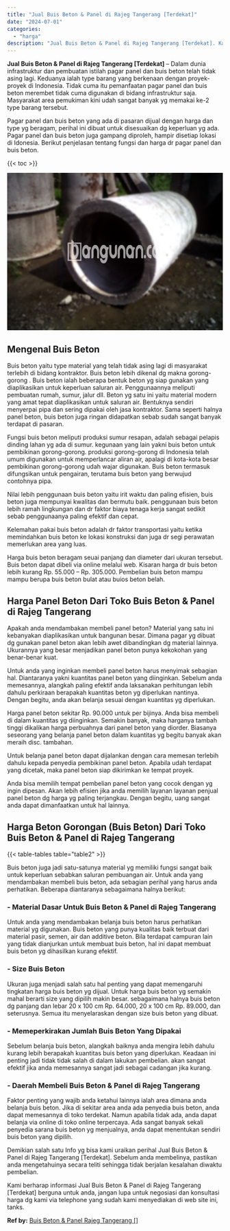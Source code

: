 ```yaml
---
title: "Jual Buis Beton & Panel di Rajeg Tangerang [Terdekat]"
date: "2024-07-01"
categories: 
  - "harga"
description: "Jual Buis Beton & Panel di Rajeg Tangerang [Terdekat]. Kami berharap informasi Jual Buis Beton & Panel di Rajeg Tangerang [Terdekat] berguna untuk anda, ja..."
---
```


**Jual Buis Beton & Panel di Rajeg Tangerang \[Terdekat\]** – Dalam dunia infrastruktur dan pembuatan istilah pagar panel dan buis beton telah tidak asing lagi. Keduanya ialah type barang yang berkenaan dengan proyek-proyek di Indonesia. Tidak cuma itu pemanfaatan pagar panel dan buis beton merembet tidak cuma digunakan di bidang infrastruktur saja. Masyarakat area pemukiman kini udah sangat banyak yg memakai ke-2 type barang tersebut.

Pagar panel dan buis beton yang ada di pasaran dijual dengan harga dan type yg beragam, perihal ini dibuat untuk disesuaikan dg keperluan yg ada. Pagar panel dan buis beton juga gampang diproleh, hampir disetiap lokasi di Idonesia. Berikut penjelasan tentang fungsi dan harga dr pagar panel dan buis beton.

{{< toc >}}

![Jual Buis Beton & Panel di Rajeg Tangerang [Terdekat]](/images/jual-panel-buis-beton-murah-35.png)

## Mengenal Buis Beton

Buis beton yaitu type material yang telah tidak asing lagi di masyarakat terlebih di bidang kontraktor. Buis beton lebih dikenal dg makna gorong-gorong . Buis beton ialah beberapa bentuk beton yg siap gunakan yang diaplikasikan untuk keperluan saluran air. Penggunaannya meliputi pembuatan rumah, sumur, jalur dll. Beton yg satu ini yaitu material modern yang amat tepat diaplikasikan untuk saluran air. Bentuknya sendiri menyerpai pipa dan sering dipakai oleh jasa kontraktor. Sama seperti halnya panel beton, buis beton juga ringan didapatkan sebab sudah sangat banyak terdapat di pasaran.

Fungsi buis beton meliputi produksi sumur resapan, adalah sebagai pelapis dinding lahan yg ada di sumur. kegunaan yang lain yakni buis beton untuk pembikinan gorong-gorong. produksi gorong-gorong di Indonesia telah umum digunakan untuk memperlancar aliran air, apalagi di kota-kota besar pembikinan gorong-gorong udah wajar digunakan. Buis beton termasuk difungsikan untuk pengairan, terutama buis beton yang berwujud contohnya pipa.

Nilai lebih penggunaan buis beton yaitu irit waktu dan paling efisien, buis beton juga mempunyai kwalitas dan bermutu baik. penggunaan buis beton lebih ramah lingkungan dan dr faktor biaya tenaga kerja sangat sedikit sebab penggunaanya paling efektif dan cepat.

Kelemahan pakai buis beton adalah dr faktor transportasi yaitu ketika memindahkan buis beton ke lokasi konstruksi dan juga dr segi perawatan memerlukan area yang luas.

Harga buis beton beragam seuai panjang dan diameter dari ukuran tersebut. Buis beton dapat dibeli via online melalui web. Kisaran harga dr buis beton lebih kurang Rp. 55.000 – Rp. 305.000. Pembelian buis beton mampu mampu berupa buis beton bulat atau buios beton belah.

## Harga Panel Beton Dari Toko Buis Beton & Panel di Rajeg Tangerang

Apakah anda mendambakan membeli panel beton? Material yang satu ini kebanyakan diaplikasikan untuk bangunan besar. Dimana pagar yg dibuat dg gunakan panel beton akan lebih awet dibandingkan dg material lainnya. Ukurannya yang besar menjadikan panel beton punya kekokohan yang benar-benar kuat.

Untuk anda yang inginkan membeli panel beton harus menyimak sebagian hal. Diantaranya yakni kuantitas panel beton yang diinginkan. Sebelum anda memesannya, alangkah paling efektif anda laksanakan perhitungan lebih dahulu perkiraan berapakah kuantitas beton yg diperlukan nantinya. Dengan begitu, anda akan belanja sesuai dengan kuantitas yg diperlukan.

Harga panel beton sekitar Rp. 90.000 untuk per bijinya. Anda bisa membeli di dalam kuantitas yg diinginkan. Semakin banyak, maka harganya tambah tinggi dikalikan harga perbuahnya dari panel beton yang diorder. Biasanya seseorang yang belanja panel beton dalam kuantitas yg begitu banyak akan meraih disc. tambahan.

Untuk belanja panel beton dapat dijalankan dengan cara memesan terlebih dahulu kepada penyedia pembikinan panel beton. Apabila udah terdapat yang dicetak, maka panel beton siap dikirimkan ke tempat proyek.

Anda bisa memilih tempat pembelian panel beton yang cocok dengan yg ingin dipesan. Akan lebih efisien jika anda memilih layanan layanan penjual panel beton dg harga yg paling terjangkau. Dengan begitu, uang sangat anda dapat dimanfaatkan untuk hal lainnya.

## Harga Beton Gorongan (Buis Beton) Dari Toko Buis Beton & Panel di Rajeg Tangerang

{{< table-tables table="table2" >}}

Buis beton juga jadi satu-satunya material yg memiliki fungsi sangat baik untuk keperluan sebabkan saluran pembuangan air. Untuk anda yang mendambakan membeli buis beton, ada sebagian perihal yang harus anda perhatikan. Beberapa diantaranya sebagaimana halnya berikut:

### \- Material Dasar Untuk Buis Beton & Panel di Rajeg Tangerang

Untuk anda yang mendambakan belanja buis beton harus perhatikan material yg digunakan. Buis beton yang punya kualitas baik terbuat dari material pasir, semen, air dan additive beton. Bila terdapat campuran lain yang tidak dianjurkan untuk membuat buis beton, hal ini dapat membuat buis beton yg dihasilkan kurang efektif.

### \- Size Buis Beton

Ukuran juga menjadi salah satu hal penting yang dapat memengaruhi tingkatan harga buis beton yg dijual. Untuk harga buis beton yg semakin mahal berarti size yang dipilih makin besar. sebagaimana halnya buis beton dg panjang dan lebar 20 x 100 cm Rp. 64.000, 20 x 100 cm Rp. 89.000, dan seterusnya. Semua itu menyelaraskan dengan size buis beton yang dibuat.

### \- Memeperkirakan Jumlah Buis Beton Yang Dipakai

Sebelum belanja buis beton, alangkah baiknya anda mengira lebih dahulu kurang lebih berapakah kuantitas buis beton yang diperlukan. Keadaan ini penting jadi tidak tidak salah di dalam lakukan pembelian. akan sangat efektif jika anda memesannya sangat jadi sebagai cadangan jika kurang.

### \- Daerah Membeli Buis Beton & Panel di Rajeg Tangerang

Faktor penting yang wajib anda ketahui lainnya ialah area dimana anda belanja buis beton. Jika di sekitar area anda ada penyedia buis beton, anda dapat memesannya di toko terdekat. Namun apabila tidak ada, anda dapat belanja via online di toko online terpercaya. Ada sangat banyak sekali penyedia sarana buis beton yg menjualnya, anda dapat menentukan sendiri buis beton yang dipilih.

Demikian salah satu Info yg bisa kami uraikan perihal Jual Buis Beton & Panel di Rajeg Tangerang \[Terdekat\]. Sebelum anda membelinya, pastikan anda mengetahuinya secara teliti sehingga tidak berjalan kesalahan diwaktu pembelian.

Kami berharap informasi Jual Buis Beton & Panel di Rajeg Tangerang \[Terdekat\] berguna untuk anda, jangan lupa untuk negosiasi dan konsultasi harga dg kami via telephone yang sudah kami menyediakan di web site ini, tanks.

**Ref by:** [Buis Beton & Panel Rajeg Tangerang []](https://id.wikipedia.org/wiki/Buis)
